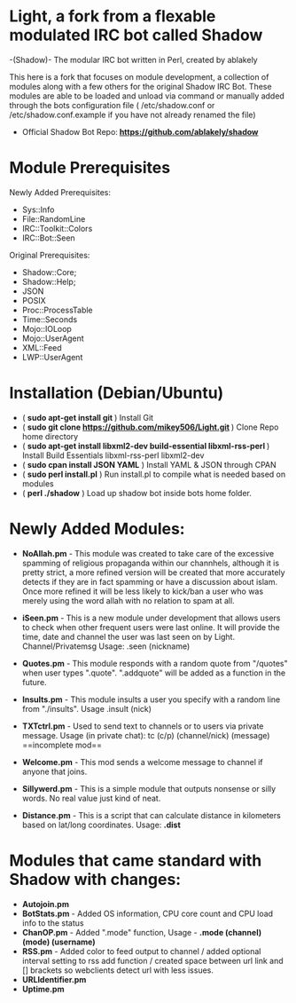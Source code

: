 # Light, a fork from a flexable modulated IRC bot called Shadow

-(Shadow)- The modular IRC bot written in Perl, created by ablakely 

This here is a fork that focuses on module development, a collection of modules along with a few others for the original Shadow IRC Bot. These modules are able to be loaded and unload via command or manually added through the bots configuration file ( /etc/shadow.conf or /etc/shadow.conf.example if you have not already renamed the file)

- Official Shadow Bot Repo:<b> https://github.com/ablakely/shadow </b>

# Module Prerequisites

Newly Added Prerequisites:

- Sys::Info
- File::RandomLine
- IRC::Toolkit::Colors
- IRC::Bot::Seen

Original Prerequisites:

- Shadow::Core;
- Shadow::Help;
- JSON
- POSIX
- Proc::ProcessTable
- Time::Seconds
- Mojo::IOLoop
- Mojo::UserAgent
- XML::Feed
- LWP::UserAgent

# Installation (Debian/Ubuntu)

- ( <b>sudo apt-get install git </b>) Install Git
- ( <b>sudo git clone https://github.com/mikey506/Light.git </b>) Clone Repo home directory 
- ( <b>sudo apt-get install libxml2-dev build-essential libxml-rss-perl </b>) Install Build Essentials libxml-rss-perl libxml2-dev
- ( <b>sudo cpan install JSON YAML</b> ) Install YAML & JSON through CPAN
- ( <b>sudo perl install.pl</b> ) Run install.pl to compile what is needed based on modules
- ( <b>perl ./shadow</b> ) Load up shadow bot inside bots home folder.


# Newly Added Modules:

- <b>NoAllah.pm</b> - This module was created to take care of the excessive spamming of religious propaganda within our channhels, although it is pretty strict, a more refined version will be created that more accurately detects if they are in fact spamming or have a discussion about islam. Once more refined it will be less likely to kick/ban a user who was merely using the word allah with no relation to spam at all.

- <b>iSeen.pm</b> - This is a new module under development that allows users to check when other frequent users were last online. It will provide the time, date and channel the user was last seen on by Light. Channel/Privatemsg Usage: .seen (nickname) 

- <b>Quotes.pm</b> - This module responds with a random quote from "<bot dir>/quotes" when user types ".quote". ".addquote" will be added as a function in the future.
  
- <b>Insults.pm</b> - This module insults a user you specify with a random line from "./insults". Usage .insult (nick)

- <b>TXTctrl.pm</b> - Used to send text to channels or to users via private message. Usage (in private chat): tc (c/p) (channel/nick) (message) ==incomplete mod==

- <b>Welcome.pm</b> - This mod sends a welcome message to channel if anyone that joins.

- <b>Sillywerd.pm</b> - This is a simple module that outputs nonsense or silly words. No real value just kind of neat.

- <b>Distance.pm</b> - This is a script that can calculate distance in kilometers based on lat/long coordinates. Usage: <b>.dist <lat1> <lon1> <lat2> <lon2></b>

# Modules that came standard with Shadow with changes:
- <b>Autojoin.pm</b>
- <b>BotStats.pm</b> - Added OS information, CPU core count and CPU load info to the status
- <b>ChanOP.pm</b> - Added ".mode" function, Usage - <b>.mode (channel) (mode) (username)</b>
- <b>RSS.pm</b> - Added color to feed output to channel / added optional interval setting to rss add function / created space between url link and [] brackets so webclients detect url with less issues.
- <b>URLIdentifier.pm</b> 
- <b>Uptime.pm</b>
